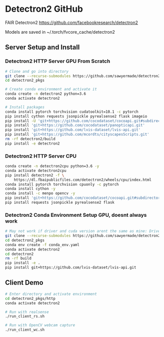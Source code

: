 # Detectron2 GitHub
FAIR Detectron2 https://github.com/facebookresearch/detectron2

Models are saved in \~/.torch/fvcore_cache/detectron2

## Server Setup and Install
### Detectron2 HTTP Server GPU From Scratch
```bash
# Clone and go into directory
git clone --recurse-submodules https://github.com/sawyermade/detectron2_pkgs.git
cd detectron2_pkgs

# Create conda environment and activate it
conda create -n detectron2 python=3.6
conda activate detectron2

# Install packages
conda install pytorch torchvision cudatoolkit=10.1 -c pytorch
pip install cython requests jsonpickle pyrealsense2 flask imageio
pip install -U 'git+https://github.com/cocodataset/cocoapi.git#subdirectory=PythonAPI'
pip install 'git+https://github.com/cocodataset/panopticapi.git'
pip install 'git+https://github.com/lvis-dataset/lvis-api.git'
pip install 'git+https://github.com/mcordts/cityscapesScripts.git'
rm -rf detectron2/build
pip install -e detectron2
```

### Detectron2 HTTP Server CPU
```bash
conda create -n detectron2cpu python=3.6 -y
conda activate detectron2cpu
pip install detectron2 -f \
	https://dl.fbaipublicfiles.com/detectron2/wheels/cpu/index.html
conda install pytorch torchvision cpuonly -c pytorch
conda install cython -y
conda install -c menpo opencv -y
pip install 'git+https://github.com/cocodataset/cocoapi.git#subdirectory=PythonAPI'
pip install requests jsonpickle pyrealsense2 flask
```

### Detectron2 Conda Environment Setup GPU, doesnt always work
```bash
# May not work if driver and cuda version arent the same as mine: Driver 440.44 and CUDA 10.2, try from scratch below
git clone --recurse-submodules https://github.com/sawyermade/detectron2_pkgs.git
cd detectron2_pkgs
conda env create -f conda_env.yaml
conda activate detectron2
cd detectron2
rm -rf build
pip install -e .
pip install git+https://github.com/lvis-dataset/lvis-api.git
```

## Client Demo
```bash
# Enter directory and activate environment
cd detectron2_pkgs/http
conda activate detectron2

# Run with realsense
./run_client_rs.sh

# Run with OpenCV webcam capture
./run_client_wc.sh
```